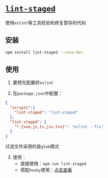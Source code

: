 # [`lint-staged`](https://www.npmjs.com/package/lint-staged)
使用`eslint`等工具校验和修复暂存的代码

## 安装
```bash
npm install lint-staged --save-dev
```

## 使用

1. 要预先配置好`eslint`

2. 在`package.json`中配置：
```json
{
  "scripts":{
    "lint-staged": "lint-staged"
  },
  "lint-staged": {
    "*.{vue,js,ts,jsx,tsx}": "eslint --fix"
  }
}
```
过滤文件采用的是`glob`模式

3. 使用：
   - 直接使用：`npm run lint-staged`
   - 搭配`husky`使用：[点击查看](./husky.md#常用钩子)
